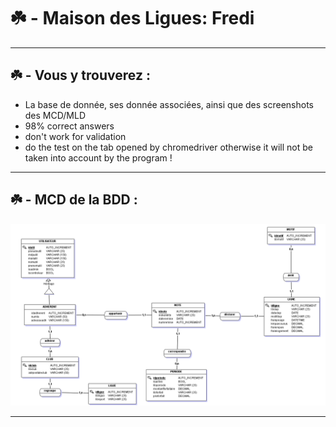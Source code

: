 # ☘️ - Maison des Ligues: <b>Fredi</b>

-----

## ☘️ - Vous y trouverez :

* La base de donnée, ses donnée associées, ainsi que des screenshots des MCD/MLD
* 98% correct answers
* don't work for validation
* do the test on the tab opened by chromedriver otherwise it will not be taken into account by the program !

-----

## ☘️ - MCD de la BDD :

<p align="center">
  <img src="https://github.com/dorianGerard/FREDI_AP3/blob/main/DataBase/Capture%20MCD.PNG">
</p>

-----